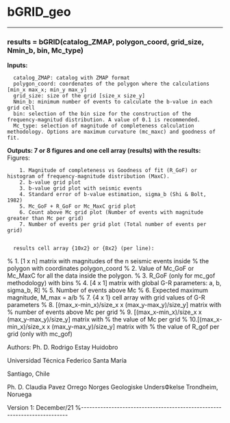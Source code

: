 # bGRID_geo
-------------------------------------------------------------------------
### results = bGRID(catalog_ZMAP, polygon_coord, grid_size, Nmin_b, bin, Mc_type)

**Inputs:**

      catalog_ZMAP: catalog with ZMAP format
      polygon_coord: coordenates of the polygon where the calculations [min_x max_x; min_y max_y]
      grid_size: size of the grid [size_x size_y]
      Nmin_b: minimum number of events to calculate the b-value in each grid cell
      bin: selection of the bin size for the construction of the frequency-magnitud distribution. A value of 0.1 is recommended.
      Mc_type: selection of magnitude of completeness calculation methodology. Options are maximum curvature (mc_maxc) and goodness of fit.

**Outputs: 7 or 8 figures and one cell array (results) with the results:**
      Figures:
      
        1. Magnitude of completeness vs Goodness of fit (R_GoF) or histogram of frequency-magnitude distribution (MaxC). 
        2. b-value grid plot
        3. b-value grid plot with seismic events
        4. Standard error of b-value estimation, sigma_b (Shi & Bolt, 1982)
        5. Mc_GoF + R_GoF or Mc_MaxC grid plot
        6. Count above Mc grid plot (Number of events with magnitude greater than Mc per grid)
        7. Number of events per grid plot (Total number of events per grid)
        
        
      results cell array {10x2} or {8x2} (per line):
      
%           1. [1 x n] matrix with magnitudes of the n seismic events inside
%           the polygon with coordinates polygon_coord
%           2. Value of Mc_GoF or Mc_MaxC for all the data inside the polygon.
%           3. R_GoF (only for mc_gof methodology) with bins
%           4. [4 x 1] matrix with global G-R parameters: a, b, sigma_b, R]
%           5. Number of events above Mc
%           6. Expected maximum magnitude, M_max = a/b
%           7. {4 x 1} cell array with grid values of G-R parameters
%           8. [(max_x-min_x)/size_x x (max_y-max_y)/size_y] matrix with
%              number of events above Mc per grid
%           9. [(max_x-min_x)/size_x x (max_y-max_y)/size_y] matrix with
%              the value of Mc per grid
%           10.[(max_x-min_x)/size_x x (max_y-max_y)/size_y] matrix with
%              the value of R_gof per grid (only with mc_gof)

Authors: 
  Ph. D. Rodrigo Estay Huidobro
  
  Universidad Técnica Federico Santa María
  
  Santiago, Chile
  
  Ph. D. Claudia Pavez Orrego
  Norges Geologiske UndersФkelse
  Trondheim, Noruega

Version 1: December/21
%-------------------------------------------------------------------------
